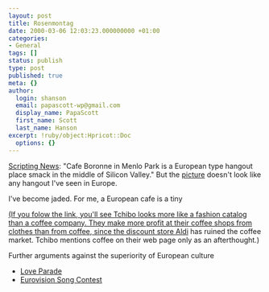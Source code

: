 ```yaml
---
layout: post
title: Rosenmontag
date: 2000-03-06 12:03:23.000000000 +01:00
categories:
- General
tags: []
status: publish
type: post
published: true
meta: {}
author:
  login: shanson
  email: papascott-wp@gmail.com
  display_name: PapaScott
  first_name: Scott
  last_name: Hanson
excerpt: !ruby/object:Hpricot::Doc
  options: {}
---
```

<p><a href="http://scriptingnews.userland.com/backissues/2000/03/05">Scripting News</a>:  "Cafe Boronne in Menlo Park is a European type hangout place smack in the middle of Silicon Valley." But the <a href="http://scriptingnews.userland.com/stories/storyReader$448">picture</a> doesn't look like any hangout I've seen in Europe. </p>
<p>I've become jaded. For me, a European cafe is a tiny <A HREF=http://www.tchibo.dTchibo coffee counter. You see them on every corner, and they all look alike. No place to sit... no chairs at all. Stay standing, drink your coffee in 5 minutes (no food served) and leave. </p>
<p>(If you folow the link, you'll see Tchibo looks more like a fashion catalog than a coffee company. They make more profit at their coffee shops from clothes than from coffee, since the discount store <a href="http://www.aldi.de">Aldi</a> has ruined the coffee market. Tchibo mentions coffee on their web page only as an afterthought.)</p>
<p>Further arguments against the superiority of European culture</p>
<ul>
<li><a href="http://loveparade.techno.de/">Love Parade</a>
</li>
<li><a href="http://www.bbc.co.uk/eurovision/">Eurovision Song Contest</a>
</li>
</ul>
